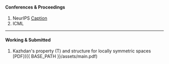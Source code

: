 
<h4><a name="Conferences & Proceedings"></a>Conferences & Proceedings</h4>

   1. NeurIPS [Caption](https://example.com)
   2. ICML
   
---
<h4><a name="Working & Submitted"></a>Working & Submitted</h4>

   1. Kazhdan's property (T) and structure for locally symmetric spaces [PDF]({{ BASE_PATH }}/assets/main.pdf)



